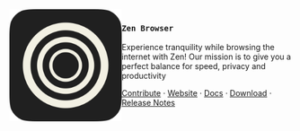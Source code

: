 <img src="./logo-black.png" align="left" width="200"/>

### `Zen Browser`

Experience tranquility while browsing the internet with Zen! Our mission is to give you a perfect balance for speed, privacy and productivity

<a href="https://docs.zen-browser.app/contribute/translation">Contribute</a> ·
<a href="https://www.zen-browser.app">Website</a> ·
<a href="https://docs.zen-browser.app">Docs</a> ·
<a href="https://www.zen-browser.app/download">Download</a> ·
<a href="https://www.zen-browser.app/release-notes/latest">Release Notes</a>
